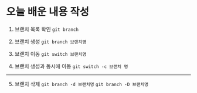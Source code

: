 # 오늘 배운 내용 작성 

1. 브랜치 목록 확인
`git branch` 

2. 브랜치 생성
`git branch 브랜치명`

3. 브랜치 이동
`git switch 브랜치명`

4. 브랜치 생성과 동시에 이동
`git switch -c 브랜치 명`

---- 

5. 브랜치 삭제
`git branch -d 브랜치명`
`git branch -D 브랜치명`